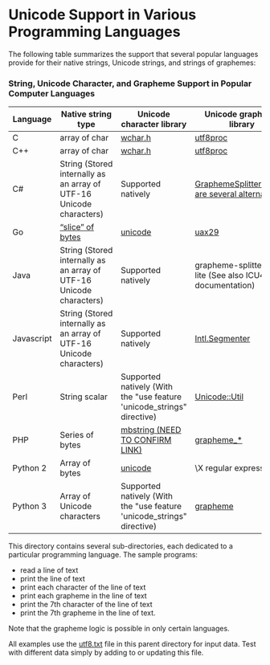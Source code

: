 # Unicode Support in Various Programming Languages

The following table summarizes the support that several popular languages provide for their native strings, Unicode strings, and strings of graphemes:

### String, Unicode Character, and Grapheme Support in Popular Computer Languages
| Language                                                                      | Native string type | Unicode character library | Unicode grapheme library |
|---|---|---|---
| C                                                                             | array of char | [wchar.h](https://pubs.opengroup.org/onlinepubs/007908799/xsh/wchar.h.html) | [utf8proc](https://juliastrings.github.io/utf8proc/) |
| C++                                                                           | array of char | [wchar.h](https://pubs.opengroup.org/onlinepubs/007908799/xsh/wchar.h.html) | [utf8proc](https://juliastrings.github.io/utf8proc/) |
| C#                                                                            | String (Stored internally as an array of UTF-16 Unicode characters) | Supported natively | [GraphemeSplitter (There are several alternatives)](https://github.com/ufcpp/GraphemeSplitter) |
| Go                                                                            | [“slice” of bytes](https://blog.golang.org/slices) | [unicode](https://pkg.go.dev/unicode) | [uax29](https://github.com/clipperhouse/uax29/) |
| Java                                                                          | String (Stored internally as an array of UTF-16 Unicode characters) | Supported natively | grapheme-splitter-lite (See also ICU4J documentation) |
| Javascript                                                                    | String (Stored internally as an array of UTF-16 Unicode characters) | Supported natively | [Intl.Segmenter](https://developer.mozilla.org/en-US/docs/Web/JavaScript/Reference/Global_Objects/Intl/Segmenter) |
| Perl                                                                          | String scalar | Supported natively (With the "use feature 'unicode_strings" directive) | [Unicode::Util](https://metacpan.org/pod/Unicode::Util) |
| PHP                                                                           | Series of bytes | [mbstring (NEED TO CONFIRM LINK)](https://www.php.net/manual/en/book.mbstring.php) | [grapheme_\*](https://www.php.net/manual/en/ref.intl.grapheme.php) |
| Python 2                                                                      | Array of bytes | [unicode](https://pkg.go.dev/unicode) | \\X regular expression |
| Python 3                                                                      | Array of Unicode characters | Supported natively (With the "use feature 'unicode_strings" directive) | [grapheme](https://pypi.org/project/grapheme/) |



This directory contains several sub-directories, each dedicated to a particular programming language. The sample programs:
* read a line of text
* print the line of text
* print each character of the line of text
* print each grapheme in the line of text
* print the 7th character of the line of text
* print the 7th grapheme in the line of text.

Note that the grapheme logic is possible in only certain languages.

All examples use the [utf8.txt](./utf8.txt) file in this parent directory for input data. Test with different data simply by adding to or updating this file.

